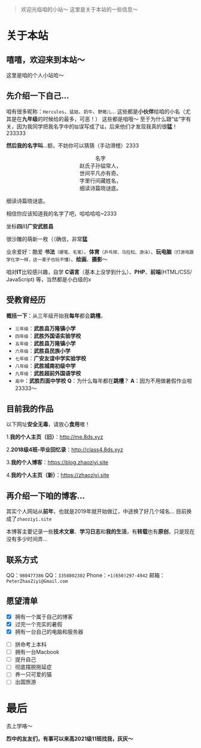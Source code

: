 >欢迎光临咱的小站～
这里是关于本站的一些信息～
# [](#关于本站"关于本站")关于本站
## [](#嘻嘻，欢迎来到本站"嘻嘻，欢迎来到本站")嘻嘻，欢迎来到本站～
这里是咱的个人小站哈～
## [](#先介绍一下自己…"先介绍一下自己…")先介绍一下自己…
咱有很多昵称：`Hercules`、`猛娃`、`奶牛`、`野猪儿`...
这些都是**小伙伴**给咱的小名（尤其是在**九年级**的时候给的最多，可恶！）
这些都是咱哦～
至于为什么跟“`猛`”字有关，因为我同学把我名字中的`镒`误写成了`锰`，后来他们才发现我真的很**猛**！233333

**然后我的名字叫**...额，不妨你可以猜猜（手动滑稽）2333

<div align='center'>
<font site="70">名字</font>
</div>
<center>赵氏子孙镒常人，</center>
<center>世间平凡亦有奇。</center>
<center>字里行间藏姓名，</center>
<center>细读诗篇晓谜底。</center>

细读诗篇晓谜底。

相信你应该知道我的名字了吧，哈哈哈哈~2333

坐标**四川广安武胜县**

很沙雕的萌新一枚（（确信，非常**猛**

业余爱好：酷爱 **书法**`（硬笔、毛笔）`、**体育**`（乒乓球、马拉松、游泳）`、**玩电脑**`（打游戏跟学化学一样，这一辈子也玩不懂）`、**绘画**、**摄影**～

咱对**IT**比较感兴趣，自学 **C语言**（基本上没学到什么）、**PHP**、**前端**(HTML/CSS/ JavaScript) 等，当然都是小白级的x

## 受教育经历
**概括一下**：从三年级开始我**每年**都会**跳槽**。
- `三年级`：**武胜县万隆镇小学**
- `四年级`：**武胜外国语实验学校**
- `五年级`：**武胜县万隆镇小学**
- `六年级`：**武胜县民族小学**
- `七年级`：**广安友谊中学实验学校**
- `八年级`：**武胜城南初级中学**
- `九年级`：**武胜超前外国语学校**
- `高中`：**武胜烈面中学校**
**Q**：为什么每年都在**跳槽**？
**A**：因为不用做暑假作业啦23333～

## 目前我的作品
以下网址**安全无毒**，请放心**食用**嗷！

1.**我的个人主页（旧）**：http://me.8ds.xyz

2.**2018级4班-毕业回忆录**：http://class4.8ds.xyz

3.**我的个人博客**：https://blog.zhaoziyi.site

4.**我的个人主页（新）**：https://zhaoziyi.site

## [](#再介绍一下咱的博客…"再介绍一下咱的博客…")再介绍一下咱的博客…
其实个人网站从**前年**，也就是2019年就开始做辽，中途换了好几个域名…
目前换成了`zhaoziyi.site`

本博客主要记录一些**技术文章**、**学习日志**和**我的生活**，有**转载**也有**原创**，只是现在没有多少时间弄…

## [](#联系方式"联系方式")联系方式
QQ：`980477386`
QQ：`3358802302`
Phone：`+1(650)297-4942`
邮箱：`PeterZhaoZiyi@Gmail.com`

## [](#愿望清单"愿望清单")愿望清单
- [x] 拥有一个属于自己的博客
- [x] 过完一个充实的暑假
- [x] 拥有一台自己的电脑和服务器
* [ ] 拼命考上本科
* [ ] 拥有一台Macbook
* [ ] 提升自己
* [ ] 彻底摆脱拖延症
* [ ] 养一只可爱的猫
* [ ] 出国旅游

# 最后
去上学咯～

**烈中的友友们，有事可以来高2021级11班找我，灰灰～**
